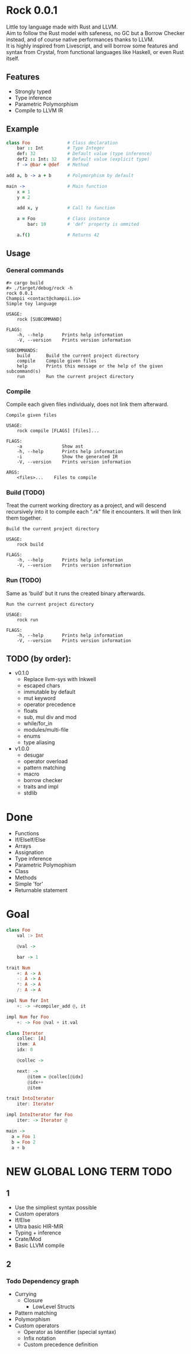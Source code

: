 # Rock 0.0.1

Little toy language made with Rust and LLVM.  
Aim to follow the Rust model with safeness, no GC but a Borrow Checker instead, and of course native performances thanks to LLVM.  
It is highly inspired from Livescript, and will borrow some features and syntax from Crystal, from functional languages like Haskell, or even Rust itself.

## Features

- Strongly typed
- Type inference
- Parametric Polymorphism
- Compile to LLVM IR

## Example

```coffee
class Foo              # Class declaration
    bar :: Int         # Type Integer
    def: 32            # Default value (type inference)
    def2 :: Int: 32    # Default value (explicit type)
    f -> @bar + @def   # Method

add a, b -> a + b      # Polymorphism by default

main ->                # Main function
    x = 1
    y = 2

    add x, y           # Call to function

    a = Foo            # Class instance
        bar: 10        # 'def' property is ommited

    a.f()              # Returns 42
```

## Usage

### General commands

```
#> cargo build
#> ./target/debug/rock -h
rock 0.0.1
Champii <contact@champii.io>
Simple toy language

USAGE:
    rock [SUBCOMMAND]

FLAGS:
    -h, --help       Prints help information
    -V, --version    Prints version information

SUBCOMMANDS:
    build      Build the current project directory
    compile    Compile given files
    help       Prints this message or the help of the given subcommand(s)
    run        Run the current project directory
```

### Compile

Compile each given files individualy, does not link them afterward.

```
Compile given files

USAGE:
    rock compile [FLAGS] [files]...

FLAGS:
    -a               Show ast
    -h, --help       Prints help information
    -i               Show the generated IR
    -V, --version    Prints version information

ARGS:
    <files>...    Files to compile
```

### Build (TODO)

Treat the current working directory as a project, and will descend recursively into it to compile each ".rk" file it encounters.
It will then link them together.

```
Build the current project directory

USAGE:
    rock build

FLAGS:
    -h, --help       Prints help information
    -V, --version    Prints version information
```

### Run (TODO)

Same as 'build' but it runs the created binary afterwards.

```
Run the current project directory

USAGE:
    rock run

FLAGS:
    -h, --help       Prints help information
    -V, --version    Prints version information
```

## TODO (by order):

- v0.1.0
    - Replace llvm-sys with Inkwell
    - escaped chars
    - immutable by default
    - mut keyword
    - operator precedence
    - floats
    - sub, mul div and mod
    - while/for_in
    - modules/multi-file
    - enums
    - type aliasing
- v1.0.0
    - desugar
    - operator overload
    - pattern matching
    - macro
    - borrow checker
    - traits and impl
    - stdlib

# Done
- Functions
- If/ElseIf/Else
- Arrays
- Assignation
- Type inference
- Parametric Polymophism
- Class
- Methods
- Simple 'for'
- Returnable statement

# Goal

```haskell
class Foo
    val :> Int

    @val ->

    bar -> 1

trait Num
    +: A -> A
    -: A -> A
    *: A -> A
    /: A -> A

impl Num for Int
    +: -> ~#compiler_add @, it

impl Num for Foo
    +: -> Foo @val + it.val

class Iterator
    collec: [A]
    item: A
    idx: 0

    @collec ->

    next: -> 
        @item = @collec[@idx]
        @idx++
        @item

trait IntoIterator
    iter: Iterator

impl IntoIterator for Foo
    iter: -> Iterator @

main ->
  a = Foo 1
  b = Foo 2
  a + b
```

# NEW GLOBAL LONG TERM TODO

## 1
  - Use the simpliest syntax possible
  - Custom operators
  - If/Else
  - Ultra basic HIR-MIR
  - Typing + inference
  - Crate/Mod
  - Basic LLVM compile

## 2

### Todo Dependency graph
  - Currying
    - Closure
        - LowLevel Structs
  - Pattern matching
  - Polymorphism
  - Custom operators
    - Operator as Identifier (special syntax)
    - Infix notation 
    - Custom precedence definition
